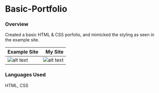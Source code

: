 # Basic-Portfolio

### Overview

Created a basic HTML & CSS porfolio, and mimicked the styling as seen in the example site.


| Example Site | My Site      |
| ------------ | -----------: |
| ![alt text](https://github.com/laurengranada/week-1-BasicPortfolio/blob/master/read-images/example.png ) | ![alt text](https://github.com/laurengranada/week-1-BasicPortfolio/blob/master/read-images/mine.png ) |


### Languages Used

HTML, CSS
